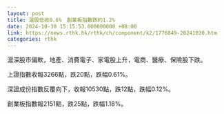 ```yaml
---
layout: post
title: 滬股低收0.6%　創業板指數跌約1.2%
date: 2024-10-30 15:15:53.000000000 +08:00
link: https://news.rthk.hk/rthk/ch/component/k2/1776849-20241030.htm
categories: rthk
---
```


滬深股市偏軟，地產、消費電子、家電股上升，電商、醫療、保險股下跌。

上證指數收報3266點，跌20點，跌幅0.61%。

深證成份指數反覆向下，收報10530點，跌12點，跌幅0.12%。

創業板指數報2151點，跌25點，跌幅1.18%。
